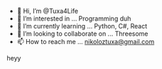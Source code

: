 - 👋 Hi, I’m @Tuxa4Life
- 👀 I’m interested in ... Programming duh 
- 🌱 I’m currently learning ... Python, C#, React
- 💞️ I’m looking to collaborate on ... Threesome
- 📫 How to reach me ... nikoloztuxa@gmail.com

<!---
Tuxa4Life/Tuxa4Life is a ✨ special ✨ repository because its `README.md` (this file) appears on your GitHub profile.
You can click the Preview link to take a look at your changes.
--->

heyy
